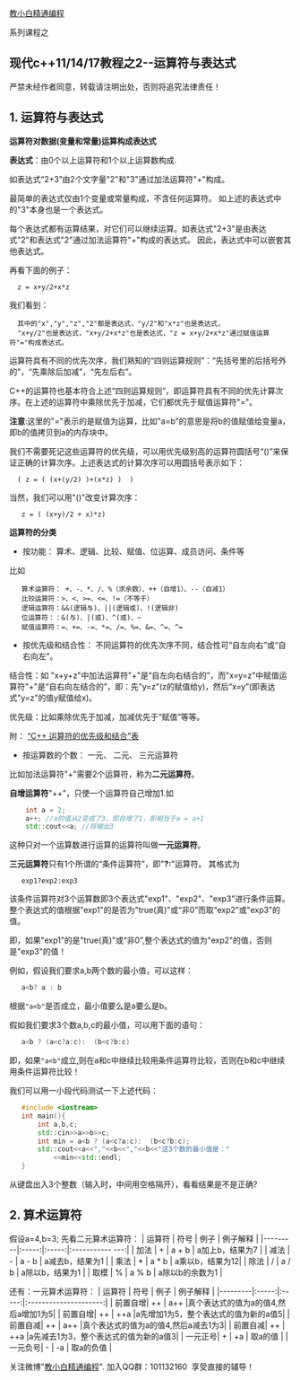 
[教小白精通编程](http://xuepro.xcguan.net)

系列课程之

##  现代c++11/14/17教程之2--运算符与表达式
 
 严禁未经作者同意，转载请注明出处，否则将追究法律责任！

## 1. 运算符与表达式

**运算符对数据(变量和常量)运算构成表达式**

**表达式**：由0个以上运算符和1个以上运算数构成.

如表达式“2+3”由2个文字量"2"和"3"通过加法运算符"+"构成。

最简单的表达式仅由1个变量或常量构成，不含任何运算符。
如上述的表达式中的"3"本身也是一个表达式。

每个表达式都有运算结果，对它们可以继续运算。如表达式"2+3"是由表达式"2"和表达式"2"通过加法运算符"+"构成的表达式。
因此，表达式中可以嵌套其他表达式。

再看下面的例子：
```
  z = x+y/2+x*z
```
我们看到：
```
  其中的"x","y","z","2"都是表达式，"y/2"和"x*z"也是表达式，
  "x+y/2"也是表达式，"x+y/2+x*z"也是表达式，"z = x+y/2+x*z"通过赋值运算符"="构成表达式。
```
运算符具有不同的优先次序，我们熟知的“四则运算规则”：“先括号里的后括号外的”，“先乘除后加减”，“先左后右”。

C++的运算符也基本符合上述“四则运算规则”，即运算符具有不同的优先计算次序。在上述的运算符中乘除优先于加减，它们都优先于赋值运算符"="。

**注意**:这里的"="表示的是赋值为运算，比如"a=b"的意思是将b的值赋值给变量a，即b的值拷贝到a的内存块中。

我们不需要死记这些运算符的优先级，可以用优先级别高的运算符圆括号“()”来保证正确的计算次序。上述表达式的计算次序可以用圆括号表示如下：
```
  ( z = ( (x+(y/2) )+(x*z) )  )
```
当然，我们可以用"()"改变计算次序：
```
   z = ( (x+y)/2 + x)*z)  
```

**运算符的分类**

* 按功能： 算术、逻辑、比较、赋值、位运算、成员访问、条件等

比如
```
   算术运算符： +、-、*、/、%（求余数）、++（自增1）、--（自减1）
   比较运算符：>、<、>=、<=、!=（不等于）
   逻辑运算符：&&(逻辑与)、||(逻辑或)、!(逻辑非)
   位运算符：：&(与)、|(或)、^(或)、~
   赋值运算符：=、+=、-=、*=、/=、%=、&=、^=、^=
```

* 按优先级和结合性： 不同运算符的优先次序不同，结合性可“自左向右”或“自右向左”。
 
 结合性：如 "x+y+z"中加法运算符"+"是“自左向右结合的”，而"x=y=z"中赋值运算符"+"是“自右向左结合的”，即：先"y=z"(z的赋值给y)，然后“x=y”(即表达式"y=z"的值y赋值给x)。

 优先级：比如乘除优先于加减，加减优先于“赋值”等等。

 附： [“C++ 运算符的优先级和结合”表](http://zh.cppreference.com/w/cpp/language/operator_precedence)

* 按运算数的个数： 一元、 二元、 三元运算符

比如加法运算符"+"需要2个运算符，称为**二元运算符**。

**自增运算符**"++"，只使一个运算符自己增加1.如
```cpp
    int a = 2;
    a++; //a的值从2变成了3，即自增了1，即相当于a = a+1
    std::cout<<a; //将输出3
```
这种只对一个运算数进行运算的运算符叫做**一元运算符**。

**三元运算符**只有1个所谓的“条件运算符”，即"**?:**"运算符。
其格式为

```
   exp1?exp2:exp3
```

该条件运算符对3个运算数即3个表达式"exp1"、"exp2"、"exp3"进行条件运算。整个表达式的值根据"exp1"的是否为"true(真)"或“非0”而取“exp2”或"exp3"的值。

即，如果"exp1"的是"true(真)"或“非0”,整个表达式的值为"exp2"的值，否则是"exp3"的值！

例如，假设我们要求a,b两个数的最小值，可以这样：
```cpp
   a<b? a : b
```
根据```"a<b"```是否成立，最小值要么是a要么是b。

假如我们要求3个数a,b,c的最小值，可以用下面的语句：
```cpp
   a<b ? (a<c?a:c):  (b<c?b:c)
```
即，如果```"a<b"```成立,则在a和c中继续比较用条件运算符比较，否则在b和c中继续用条件运算符比较！

我们可以用一小段代码测试一下上述代码：
```cpp
   #include <iostream>
   int main(){
       int a,b,c;
       std::cin>>a>>b>>c;
       int min = a<b ? (a<c?a:c):  (b<c?b:c);
       std::cout<<a<<","<<b<<","<<b<<"这3个数的最小值是："
           <<min<<std::endl;
   }
```
从键盘出入3个整数（输入时，中间用空格隔开），看看结果是不是正确?


## 2. 算术运算符

   假设a=4,b=3;
先看二元算术运算符： 
| 运算符  | 符号  |  例子 |    例子解释     |
|---------|:-----:|:-----:|:----------- ---:|
| 加法    | +     | a + b | a加上b，结果为7 |
| 减法    | -     | a - b | a减去b，结果为1 |
| 乘法    | *     | a * b | a乘以b，结果为12|
| 除法    | /     | a / b | a除以b，结果为1 |
| 取模    | %     | a % b | a除以b的余数为1 |


还有：一元算术运算符： 
| 运算符  | 符号  |  例子 |      例子解释         |
|---------|:-----:|:-----:|:---------------------:|
| 前置自增|   ++  | a++   |真个表达式的值为a的值4,然后a增加1为5|
| 前置自增|   ++  | ++a   |a先增加1为5，整个表达式的值为新的a值5|
| 前置自减|   ++  | a++   |真个表达式的值为a的值4,然后a减去1为3|
| 前置自减|   ++  | ++a   |a先减去1为3，整个表达式的值为新的a值3|
| 一元正号|   +   |  +a   |     取a的值           |
| 一元负号|   -   |  -a   |     取a的负值         |

关注微博"[教小白精通编程](https://weibo.com/6196175626/profile?topnav=1&wvr=6)".  加入QQ群：101132160 ​​​ 享受直接的辅导！